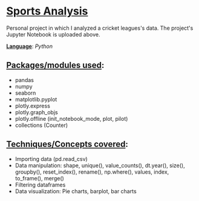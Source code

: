 # <ins>Sports Analysis</ins>
Personal project in which I analyzed a cricket leagues's data. The project's Jupyter Notebook is uploaded above.

**<ins>Language</ins>**: *Python*

## <ins>Packages/modules used</ins>:

- pandas
- numpy
- seaborn
- matplotlib.pyplot
- plotly.express
- plotly.graph_objs
- plotly.offline (init_notebook_mode, plot, pilot)
- collections (Counter)

## <ins>Techniques/Concepts covered</ins>:

- Importing data (pd.read_csv)
- Data manipulation: shape, unique(), value_counts(), dt.year(), size(), groupby(), reset_index(), rename(), np.where(), values, index, to_frame(), merge()
- Filtering dataframes
- Data visualization: Pie charts, barplot, bar charts
